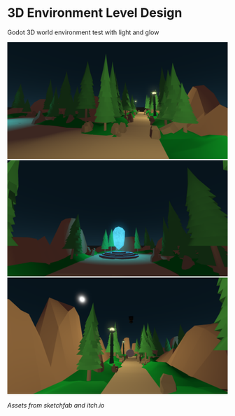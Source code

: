 # 3D Environment Level Design
Godot 3D world environment test with light and glow

![Path Image](screenshots/screenshot1.png)
![Crystal Image](screenshots/screenshot2.png)
![Moon and possessed npc Image](screenshots/screenshot3.png)


*Assets from sketchfab and itch.io*

